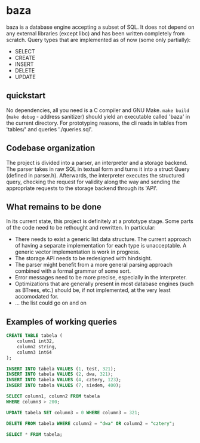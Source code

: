 # baza
baza is a database engine accepting a subset of SQL. It does not depend on any external libraries (except libc) and has been written completely
from scratch. Query types that are implemented as of now (some only partially):

 - SELECT
 - CREATE
 - INSERT
 - DELETE
 - UPDATE 

## quickstart
No dependencies, all you need is a C compiler and GNU Make. `make build` (`make debug` - address sanitizer)
should yield an executable called 'baza' in the current directory. 
For prototyping reasons, the cli reads in tables from 'tables/' and queries './queries.sql'.

## Codebase organization
The project is divided into a parser, an interpreter and a storage backend. The parser takes in raw SQL in textual form
and turns it into a struct Query (defined in parser.h). Afterwards, the interpreter executes the structured query,
checking the request for validity along the way and sending the appropriate requests to the storage backend through its 'API'.

## What remains to be done
In its current state, this project is definitely at a prototype stage. Some parts of the code need to be rethought and rewritten.
In particular:

 - There needs to exist a generic list data structure. The current approach of having a separate implementation for each type is unacceptable.
   A generic vector implementation is work in progress.
 - The storage API needs to be redesigned with hindsight.
 - The parser might benefit from a more general parsing approach combined with a formal grammar of some sort.
 - Error messages need to be more precise, especially in the interpreter.
 - Optimizations that are generally present in most database engines (such as BTrees, etc.) should be, if not implemented, at the very least
      accomodated for.
 - ... the list could go on and on

## Examples of working queries
```sql
CREATE TABLE tabela (
    column1 int32,
    column2 string,
    column3 int64
);

INSERT INTO tabela VALUES (1, test, 321);
INSERT INTO tabela VALUES (2, dwa, 321);
INSERT INTO tabela VALUES (4, cztery, 123);
INSERT INTO tabela VALUES (7, siedem, 400);

SELECT column1, column2 FROM tabela
WHERE column3 > 200;

UPDATE tabela SET column3 = 0 WHERE column3 = 321;

DELETE FROM tabela WHERE column2 = "dwa" OR column2 = "cztery";

SELECT * FROM tabela;
```
